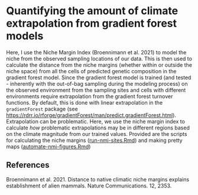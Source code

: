 # Quantifying the amount of climate extrapolation from gradient forest models

Here, I use the Niche Margin Index (Broennimann et al. 2021) to model the niche from the observed sampling locations of our data. This is then used to calculate the distance from the niche margins (whether within or outside the niche space) from all the cells of predicted genetic composition in the gradient forest model. Since the gradient forest model is trained (and tested - inherently with the out-of-bag sampling during the modeling process) on the observed environment from the sampling sites and cells with different environments require extrapolation from the gradient forest turnover functions. By default, this is done with linear extrapolation in the `gradientForest` package (see https://rdrr.io/rforge/gradientForest/man/predict.gradientForest.html). Extrapolation can be problematic. Here, we use the niche margin index to calculate *how* problematic extrapolations may be in different regions based on the climate magnitude from our trained values. Provided are the scripts for calculating the niche margins ([run-nmi-sites.Rmd](./r-scripts/run-nmi-sites.Rmd)) and making pretty maps ([automate-nmi-figures.Rmd](./r-scripts/automate-nmi-figures.Rmd))


## References

Broennimann et al. 2021. Distance to native climatic niche margins explains establishment of alien mammals. Nature Communications. 12, 2353.
